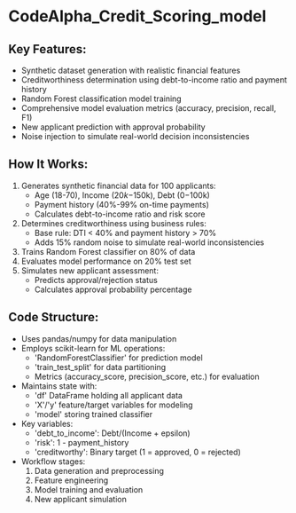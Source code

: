 # CodeAlpha_Credit_Scoring_model

## Key Features:
- Synthetic dataset generation with realistic financial features
- Creditworthiness determination using debt-to-income ratio and payment history
- Random Forest classification model training
- Comprehensive model evaluation metrics (accuracy, precision, recall, F1)
- New applicant prediction with approval probability
- Noise injection to simulate real-world decision inconsistencies

## How It Works:
1. Generates synthetic financial data for 100 applicants:
   - Age (18-70), Income ($20k-$150k), Debt ($0-$100k)
   - Payment history (40%-99% on-time payments)
   - Calculates debt-to-income ratio and risk score
2. Determines creditworthiness using business rules:
   - Base rule: DTI < 40% and payment history > 70%
   - Adds 15% random noise to simulate real-world inconsistencies
3. Trains Random Forest classifier on 80% of data
4. Evaluates model performance on 20% test set
5. Simulates new applicant assessment:
   - Predicts approval/rejection status
   - Calculates approval probability percentage

## Code Structure:
- Uses pandas/numpy for data manipulation
- Employs scikit-learn for ML operations:
  - 'RandomForestClassifier' for prediction model
  - 'train_test_split' for data partitioning
  - Metrics (accuracy_score, precision_score, etc.) for evaluation
- Maintains state with:
  - 'df' DataFrame holding all applicant data
  - 'X'/'y' feature/target variables for modeling
  - 'model' storing trained classifier
- Key variables:
  - 'debt_to_income': Debt/(Income + epsilon)
  - 'risk': 1 - payment_history
  - 'creditworthy': Binary target (1 = approved, 0 = rejected)
- Workflow stages:
  1. Data generation and preprocessing
  2. Feature engineering
  3. Model training and evaluation
  4. New applicant simulation
